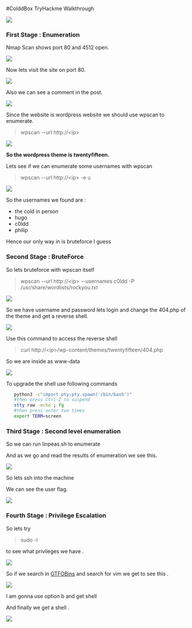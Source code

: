 #ColddBox TryHackme Walkthrough

![](images/BoxImage.png)

###              First Stage : Enumeration


Nmap Scan shows port 80 and 4512 open.

![](images/Nmapscan.png)


Now lets visit the site on port 80.

![](images/website1.png)





Also we can see a comment in the post.


![](images/website2.png)


Since the website is wordpress website we should use wpscan to enumerate.

>wpscan --url http://\<ip>

![](images/wpscan1.png)


__So the wordpress theme is twentyfifteen.__

Lets see if we can enumerate some usernames with wpscan

> wpscan --url http://\<ip> -e u

![](images/wpscan2.png)

So the usernames we found are :

* the cold in person
* hugo
* c0ldd
* philip

Hence our only way in is bruteforce I guess


###     Second Stage : BruteForce




So lets bruteforce with wpscan itself

>wpscan --url http://\<ip> --usernames c0ldd -P /usr/share/wordlists/rockyou.txt




![](images/wpscan3.png)


So we have username and password lets login and change the 404.php of the theme and get a reverse shell.


![](images/worpress.png)

Use this command to access the reverse shell

>curl http://\<ip>/wp-content/themes/twentyfifteen/404.php

So we are inside  as www-data

![](images/www-data.png)

To upgrade the shell use following commands

```bash
   python3 -c"import pty;pty.spawn('/bin/bash')"
   #then press Ctrl-Z to suspend 
   stty raw -echo ; fg
   #then press enter two times
   export TERM=screen
```


### Third Stage : Second level enumeration 


So we can run linpeas.sh to enumerate

And as we go and read the results of enumeration we see this.

![](images/linpeas.png)


So lets ssh into the machine

We can see the user flag.

![](images/user.png)


### Fourth Stage : Privilege Escalation


So lets try 

> sudo -l

to see what privileges we have .


![](images/priveleges.png)


So if we search in [GTFOBins](https://gtfobins.github.io/) and search for vim we get to see this .

![](images/gtfobins.png)

I am gonna use option b and get shell


And finally we get a shell .


![](images/root.png)



